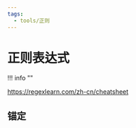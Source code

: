 ```yaml
---
tags:
  - tools/正则
---
```

# 正则表达式

!!! info ""
    
https://regexlearn.com/zh-cn/cheatsheet
## 锚定
## 
